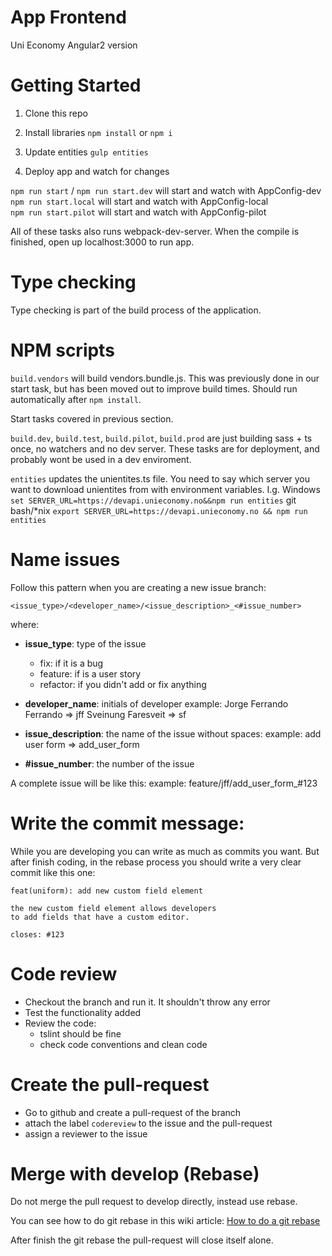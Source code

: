 
# App Frontend
Uni Economy Angular2 version

# Getting Started

1. Clone this repo

2. Install libraries `npm install` or `npm i`

3. Update entities `gulp entities`

4. Deploy app and watch for changes

`npm run start` / `npm run start.dev` will start and watch with AppConfig-dev </br>
`npm run start.local` will start and watch with AppConfig-local </br>
`npm run start.pilot` will start and watch with AppConfig-pilot </br>

All of these tasks also runs webpack-dev-server. When the compile is finished, open up localhost:3000 to run app. </br>

# Type checking

Type checking is part of the build process of the application.

# NPM scripts
`build.vendors` will build vendors.bundle.js. This was previously done in our start task, but has been moved out to improve build times. Should run automatically after `npm install`. </br>

Start tasks covered in previous section. </br>

`build.dev`, `build.test`, `build.pilot`, `build.prod` are just building sass + ts once, no watchers and no dev server. These tasks are for deployment, and probably wont be used in a dev enviroment. </br>

`entities` updates the unientites.ts file. You need to say which server you want to download unientites from with environment variables. 
I.g.
Windows `set SERVER_URL=https://devapi.unieconomy.no&&npm run entities`
git bash/*nix `export SERVER_URL=https://devapi.unieconomy.no && npm run entities`

# Name issues

Follow this pattern when you are creating a new issue branch:

`<issue_type>/<developer_name>/<issue_description>_<#issue_number>`

where:

- **issue_type**: type of the issue
    - fix: if it is a bug
    - feature: if is a user story
    - refactor: if you didn't add or fix anything

- **developer_name**: initials of developer
    example:    Jorge Ferrando Ferrando => jff
                Sveinung Faresveit => sf

- **issue_description**: the name of the issue without spaces:
    example: add user form => add_user_form

- **#issue_number**: the number of the issue

A complete issue will be like this:
    example: feature/jff/add_user_form_#123

# Write the commit message:
While you are developing you can write as much as commits you want. But after finish coding, in the rebase process you
should write a very clear commit like this one:

```
feat(uniform): add new custom field element

the new custom field element allows developers
to add fields that have a custom editor.

closes: #123
```

# Code review

- Checkout the branch and run it. It shouldn't throw any error
- Test the functionality added
- Review the code:
    - tslint should be fine
    - check code conventions and clean code

# Create the pull-request

- Go to github and create a pull-request of the branch
- attach the label `codereview` to the issue and the pull-request
- assign a reviewer to the issue

# Merge with develop (Rebase)

Do not merge the pull request to develop directly, instead use rebase.

You can see how to do git rebase in this wiki article:
[How to do a git rebase](https://github.com/unimicro/AppFrontend/wiki/How-to-do-a-git-rebase)

After finish the git rebase the pull-request will close itself alone.
